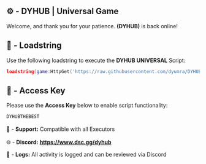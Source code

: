 ## ⚙️ - DYHUB | Universal Game

Welcome, and thank you for your patience.
**(DYHUB)** is back online!

## 📌 - Loadstring

Use the following loadstring to execute the  **DYHUB UNIVERSAL** Script:
```lua
loadstring(game:HttpGet('https://raw.githubusercontent.com/dyumra/DYHUB-Universal/refs/heads/main/Key1%2B1.lua'))()
```

## 🔑 - Access Key

Please use the **Access Key** below to enable script functionality:
```css
DYHUBTHEBEST
```


🔔 - **Support:** Compatible with all Executors
ㅤ

🌐 - **Discord:** **https://www.dsc.gg/dyhub**
ㅤ

📂 - **Logs:** All activity is logged and can be reviewed via Discord
